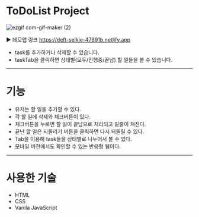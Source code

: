 # ToDoList Project

![ezgif com-gif-maker (2)](https://user-images.githubusercontent.com/98025141/181876820-d2ef55c1-bece-47f4-851b-908c7ec74ad2.gif)

▶️ 데모앱 링크 https://deft-selkie-47991b.netlify.app 
- task를 추가하거나 삭제할 수 있습니다.
- taskTab을 클릭하면 상태별(모두/진행중/끝남) 할 일들을 볼 수 있습니다.

---

# 기능

- 유저는 할 일을 추가할 수 있다.
- 각 할 일에 삭제와 체크버튼이 있다.
- 체크버튼을 누르면 할 일이 끝남으로 처리되고 밑줄이 쳐진다.
- 끝난 할 일은 되돌리기 버튼을 클릭하면 다시 되돌릴 수 있다.
- Tab을 이용해 task들을 상태별로 나누어서 볼 수 있다.
- 모바일 버전에서도 확인할 수 있는 반응형 웹이다.

---

# 사용한 기술

- HTML
- CSS
- Vanila JavaScript
